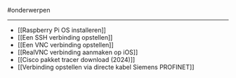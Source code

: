 
#onderwerpen

---
* [[Raspberry Pi OS installeren]]
* [[Een SSH verbinding opstellen]]
* [[Een VNC verbinding opstellen]]
* [[RealVNC verbinding aanmaken op iOS]]
* [[Cisco pakket tracer download (2024)]]
* [[Verbinding opstellen via directe kabel Siemens PROFINET]]